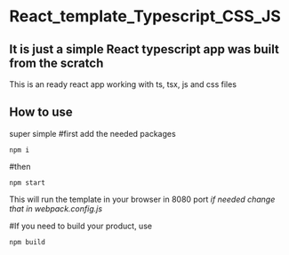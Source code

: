 # React_template_Typescript_CSS_JS


## It is just a simple React typescript app was built from the scratch
This is an ready react app working with ts, tsx, js and css files

## How to use 

super simple 
  #first add the needed packages
```
npm i
```

  #then
```
npm start
```
This will run the template in your browser in 8080 port *if needed change that in webpack.config.js*


  #If you need to build your product, use 
```
npm build
```
